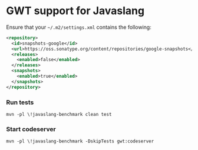 # GWT support for Javaslang

Ensure that your `~/.m2/settings.xml` contains the following:

```xml
<repository>
  <id>snapshots-google</id>
  <url>https://oss.sonatype.org/content/repositories/google-snapshots</url>
  <releases>
    <enabled>false</enabled>
  </releases>
  <snapshots>
    <enabled>true</enabled>
  </snapshots>
</repository>
```

### Run tests

```
mvn -pl \!javaslang-benchmark clean test
```

### Start codeserver

```
mvn -pl \!javaslang-benchmark -DskipTests gwt:codeserver
```